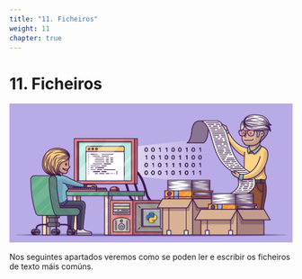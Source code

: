 ```yaml
---
title: "11. Ficheiros"
weight: 11
chapter: true
---
```


# 11. Ficheiros

![captura11_0_1.png](captura11_0_1.png)

Nos seguintes apartados veremos como se poden ler e escribir os ficheiros de texto máis comúns.
